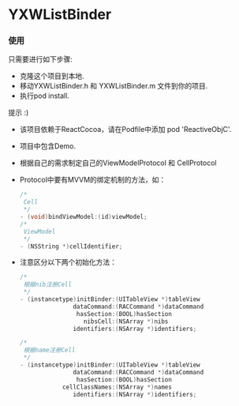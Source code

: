 # YXWListBinder

### 使用

只需要进行如下步骤:

- 克隆这个项目到本地.
- 移动YXWListBinder.h 和 YXWListBinder.m 文件到你的项目.
- 执行pod install.

提示 :)

- 该项目依赖于ReactCocoa，请在Podfile中添加 pod 'ReactiveObjC'.

- 项目中包含Demo.

- 根据自己的需求制定自己的ViewModelProtocol 和 CellProtocol

- Protocol中要有MVVM的绑定机制的方法，如：

  ```objective-c
  /*
   Cell
   */
  - (void)bindViewModel:(id)viewModel;
  /*
   ViewModel
   */
  - (NSString *)cellIdentifier;
  ```

- 注意区分以下两个初始化方法：

  ```objective-c
  /*
   根据nib注册Cell
   */
  - (instancetype)initBinder:(UITableView *)tableView
                 dataCommand:(RACCommand *)dataCommand
                  hasSection:(BOOL)hasSection
                    nibsCell:(NSArray *)nibs
                 identifiers:(NSArray *)identifiers;
  ```

  ```objective-c
  /*
   根据name注册Cell
   */
  - (instancetype)initBinder:(UITableView *)tableView
                 dataCommand:(RACCommand *)dataCommand
                  hasSection:(BOOL)hasSection
              cellClassNames:(NSArray *)names
                 identifiers:(NSArray *)identifiers;
  ```

  ​
